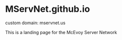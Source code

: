 # MServNet.github.io
custom domain: mservnet.us

This is a landing page for the McEvoy Server Network

